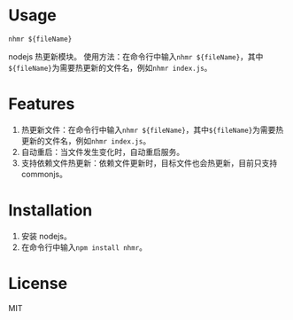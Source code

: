 # Usage

`nhmr ${fileName}`

nodejs 热更新模块。
使用方法：在命令行中输入`nhmr ${fileName}`，其中`${fileName}`为需要热更新的文件名，例如`nhmr index.js`。

# Features

1. 热更新文件：在命令行中输入`nhmr ${fileName}`，其中`${fileName}`为需要热更新的文件名，例如`nhmr index.js`。
2. 自动重启：当文件发生变化时，自动重启服务。
3. 支持依赖文件热更新：依赖文件更新时，目标文件也会热更新，目前只支持 commonjs。

# Installation

1. 安装 nodejs。
2. 在命令行中输入`npm install nhmr`。

# License

MIT
